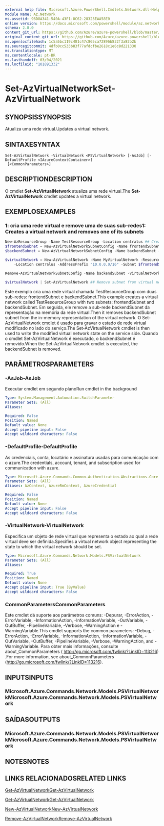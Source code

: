 ```yaml
---
external help file: Microsoft.Azure.PowerShell.Cmdlets.Network.dll-Help.xml
Module Name: Az.Network
ms.assetid: 93D8A341-540A-43F1-8C62-28323EAA58E0
online version: https://docs.microsoft.com/powershell/module/az.network/set-azvirtualnetwork
schema: 2.0.0
content_git_url: https://github.com/Azure/azure-powershell/blob/master/src/Network/Network/help/Set-AzVirtualNetwork.md
original_content_git_url: https://github.com/Azure/azure-powershell/blob/master/src/Network/Network/help/Set-AzVirtualNetwork.md
ms.openlocfilehash: 1c5a5bc119c481c47c865ca72896b832f3a82b2b
ms.sourcegitcommit: 4dfb0cc533b83f77afdcfbe2618c1e6c8d221330
ms.translationtype: MT
ms.contentlocale: pt-BR
ms.lasthandoff: 03/04/2021
ms.locfileid: "101891332"
---
```

# <span data-ttu-id="a3139-101">Set-AzVirtualNetwork</span><span class="sxs-lookup"><span data-stu-id="a3139-101">Set-AzVirtualNetwork</span></span>

## <span data-ttu-id="a3139-102">SYNOPSIS</span><span class="sxs-lookup"><span data-stu-id="a3139-102">SYNOPSIS</span></span>
<span data-ttu-id="a3139-103">Atualiza uma rede virtual.</span><span class="sxs-lookup"><span data-stu-id="a3139-103">Updates a virtual network.</span></span>

## <span data-ttu-id="a3139-104">SINTAXE</span><span class="sxs-lookup"><span data-stu-id="a3139-104">SYNTAX</span></span>

```
Set-AzVirtualNetwork -VirtualNetwork <PSVirtualNetwork> [-AsJob] [-DefaultProfile <IAzureContextContainer>]
 [<CommonParameters>]
```

## <span data-ttu-id="a3139-105">DESCRIPTION</span><span class="sxs-lookup"><span data-stu-id="a3139-105">DESCRIPTION</span></span>
<span data-ttu-id="a3139-106">O cmdlet **Set-AzVirtualNetwork** atualiza uma rede virtual.</span><span class="sxs-lookup"><span data-stu-id="a3139-106">The **Set-AzVirtualNetwork** cmdlet updates a virtual network.</span></span>

## <span data-ttu-id="a3139-107">EXEMPLOS</span><span class="sxs-lookup"><span data-stu-id="a3139-107">EXAMPLES</span></span>

### <span data-ttu-id="a3139-108">1: cria uma rede virtual e remove uma de suas sub-redes</span><span class="sxs-lookup"><span data-stu-id="a3139-108">1: Creates a virtual network and removes one of its subnets</span></span>
```powershell
New-AzResourceGroup -Name TestResourceGroup -Location centralus ## Create resource group 
$frontendSubnet = New-AzVirtualNetworkSubnetConfig -Name frontendSubnet -AddressPrefix "10.0.1.0/24" ## Create frontend subnet 
$backendSubnet = New-AzVirtualNetworkSubnetConfig -Name backendSubnet -AddressPrefix "10.0.2.0/24" ## Create backend subnet

$virtualNetwork = New-AzVirtualNetwork -Name MyVirtualNetwork -ResourceGroupName TestResourceGroup `
    -Location centralus -AddressPrefix "10.0.0.0/16" -Subnet $frontendSubnet,$backendSubnet ## Create virtual network

Remove-AzVirtualNetworkSubnetConfig -Name backendSubnet -VirtualNetwork $virtualNetwork ## Remove subnet from in memory representation of virtual network

$virtualNetwork | Set-AzVirtualNetwork ## Remove subnet from virtual network
```

<span data-ttu-id="a3139-109">Este exemplo cria uma rede virtual chamada TestResourceGroup com duas sub-redes: frontendSubnet e backendSubnet.</span><span class="sxs-lookup"><span data-stu-id="a3139-109">This example creates a virtual network called TestResourceGroup with two subnets: frontendSubnet and backendSubnet.</span></span> <span data-ttu-id="a3139-110">Em seguida, ele remove a sub-rede backendSubnet da representação na memória da rede virtual.</span><span class="sxs-lookup"><span data-stu-id="a3139-110">Then it removes backendSubnet subnet from the in-memory representation of the virtual network.</span></span> <span data-ttu-id="a3139-111">O Set-AzVirtualNetwork cmdlet é usado para gravar o estado de rede virtual modificado no lado do serviço.</span><span class="sxs-lookup"><span data-stu-id="a3139-111">The Set-AzVirtualNetwork cmdlet is then used to write the modified virtual network state on the service side.</span></span> <span data-ttu-id="a3139-112">Quando o cmdlet Set-AzVirtualNetwork é executado, o backendSubnet é removido.</span><span class="sxs-lookup"><span data-stu-id="a3139-112">When the Set-AzVirtualNetwork cmdlet is executed, the backendSubnet is removed.</span></span>

## <span data-ttu-id="a3139-113">PARÂMETROS</span><span class="sxs-lookup"><span data-stu-id="a3139-113">PARAMETERS</span></span>

### <span data-ttu-id="a3139-114">-AsJob</span><span class="sxs-lookup"><span data-stu-id="a3139-114">-AsJob</span></span>
<span data-ttu-id="a3139-115">Executar cmdlet em segundo plano</span><span class="sxs-lookup"><span data-stu-id="a3139-115">Run cmdlet in the background</span></span>

```yaml
Type: System.Management.Automation.SwitchParameter
Parameter Sets: (All)
Aliases:

Required: False
Position: Named
Default value: None
Accept pipeline input: False
Accept wildcard characters: False
```

### <span data-ttu-id="a3139-116">-DefaultProfile</span><span class="sxs-lookup"><span data-stu-id="a3139-116">-DefaultProfile</span></span>
<span data-ttu-id="a3139-117">As credenciais, conta, locatário e assinatura usadas para comunicação com o azure.</span><span class="sxs-lookup"><span data-stu-id="a3139-117">The credentials, account, tenant, and subscription used for communication with azure.</span></span>

```yaml
Type: Microsoft.Azure.Commands.Common.Authentication.Abstractions.Core.IAzureContextContainer
Parameter Sets: (All)
Aliases: AzContext, AzureRmContext, AzureCredential

Required: False
Position: Named
Default value: None
Accept pipeline input: False
Accept wildcard characters: False
```

### <span data-ttu-id="a3139-118">-VirtualNetwork</span><span class="sxs-lookup"><span data-stu-id="a3139-118">-VirtualNetwork</span></span>
<span data-ttu-id="a3139-119">Especifica um objeto de rede virtual que representa o estado ao qual a rede virtual deve ser definida.</span><span class="sxs-lookup"><span data-stu-id="a3139-119">Specifies a virtual network object representing the state to which the virtual network should be set.</span></span>

```yaml
Type: Microsoft.Azure.Commands.Network.Models.PSVirtualNetwork
Parameter Sets: (All)
Aliases:

Required: True
Position: Named
Default value: None
Accept pipeline input: True (ByValue)
Accept wildcard characters: False
```

### <span data-ttu-id="a3139-120">CommonParameters</span><span class="sxs-lookup"><span data-stu-id="a3139-120">CommonParameters</span></span>
<span data-ttu-id="a3139-121">Este cmdlet dá suporte aos parâmetros comuns: -Depurar, -ErrorAction, -ErrorVariable, -InformationAction, -InformationVariable, -OutVariable, -OutBuffer, -PipelineVariable, -Verbose, -WarningAction e -WarningVariable.</span><span class="sxs-lookup"><span data-stu-id="a3139-121">This cmdlet supports the common parameters: -Debug, -ErrorAction, -ErrorVariable, -InformationAction, -InformationVariable, -OutVariable, -OutBuffer, -PipelineVariable, -Verbose, -WarningAction, and -WarningVariable.</span></span> <span data-ttu-id="a3139-122">Para obter mais informações, consulte about_CommonParameters ( http://go.microsoft.com/fwlink/?LinkID=113216) .</span><span class="sxs-lookup"><span data-stu-id="a3139-122">For more information, see about_CommonParameters (http://go.microsoft.com/fwlink/?LinkID=113216).</span></span>

## <span data-ttu-id="a3139-123">INPUTS</span><span class="sxs-lookup"><span data-stu-id="a3139-123">INPUTS</span></span>

### <span data-ttu-id="a3139-124">Microsoft.Azure.Commands.Network.Models.PSVirtualNetwork</span><span class="sxs-lookup"><span data-stu-id="a3139-124">Microsoft.Azure.Commands.Network.Models.PSVirtualNetwork</span></span>

## <span data-ttu-id="a3139-125">SAÍDAS</span><span class="sxs-lookup"><span data-stu-id="a3139-125">OUTPUTS</span></span>

### <span data-ttu-id="a3139-126">Microsoft.Azure.Commands.Network.Models.PSVirtualNetwork</span><span class="sxs-lookup"><span data-stu-id="a3139-126">Microsoft.Azure.Commands.Network.Models.PSVirtualNetwork</span></span>

## <span data-ttu-id="a3139-127">NOTES</span><span class="sxs-lookup"><span data-stu-id="a3139-127">NOTES</span></span>

## <span data-ttu-id="a3139-128">LINKS RELACIONADOS</span><span class="sxs-lookup"><span data-stu-id="a3139-128">RELATED LINKS</span></span>

[<span data-ttu-id="a3139-129">Get-AzVirtualNetwork</span><span class="sxs-lookup"><span data-stu-id="a3139-129">Get-AzVirtualNetwork</span></span>](./Get-AzVirtualNetwork.md)

[<span data-ttu-id="a3139-130">Get-AzVirtualNetwork</span><span class="sxs-lookup"><span data-stu-id="a3139-130">Get-AzVirtualNetwork</span></span>](./Get-AzVirtualNetwork.md)

[<span data-ttu-id="a3139-131">New-AzVirtualNetwork</span><span class="sxs-lookup"><span data-stu-id="a3139-131">New-AzVirtualNetwork</span></span>](./New-AzVirtualNetwork.md)

[<span data-ttu-id="a3139-132">Remove-AzVirtualNetwork</span><span class="sxs-lookup"><span data-stu-id="a3139-132">Remove-AzVirtualNetwork</span></span>](./Remove-AzVirtualNetwork.md)



